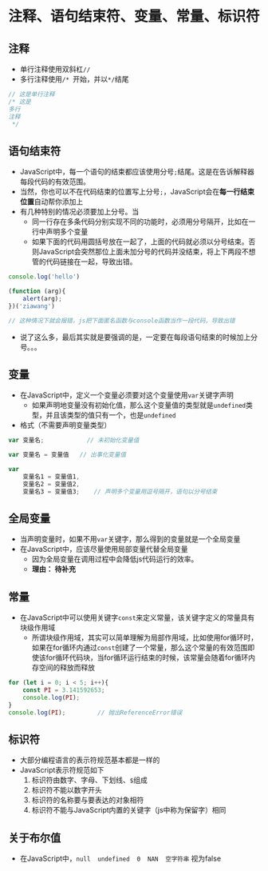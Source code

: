 
# 注释、语句结束符、变量、常量、标识符


## 注释
- 单行注释使用双斜杠`//`
- 多行注释使用`/* `开始，并以`*/`结尾

```javascript
// 这是单行注释
/* 这是
多行
注释
 */
```


## 语句结束符
- JavaScript中，每一个语句的结束都应该使用分号`;`结尾。这是在告诉解释器每段代码的有效范围。
- 当然，你也可以不在代码结束的位置写上分号`;`，JavaScript会在**每一行结束位置**自动帮你添加上
- 有几种特别的情况必须要加上分号。当
	- 同一行存在多条代码分别实现不同的功能时，必须用分号隔开，比如在一行中声明多个变量
	- 如果下面的代码用圆括号放在一起了，上面的代码就必须以分号结束。否则JavaScript会突然那位上面未加分号的代码并没结束，将上下两段不想管的代码链接在一起，导致出错。

```javascript
console.log('hello')

(function (arg){
	alert(arg);
})('ziawang')

// 这种情况下就会报错，js把下面匿名函数与console函数当作一段代码，导致出错
```

- 说了这么多，最后其实就是要强调的是，一定要在每段语句结束的时候加上分号。。。

## 变量
- 在JavaScript中，定义一个变量必须要对这个变量使用`var`关键字声明
	- 如果声明地变量没有初始化值，那么这个变量值的类型就是`undefined`类型，并且该类型的值只有一个，也是`undefined`
- 格式（不需要声明变量类型）

```javascript
var 变量名;			// 未初始化变量值

var 变量名 = 变量值	// 出事化变量值

var 
	变量名1 = 变量值1,  
	变量名2 = 变量值2,  
	变量名3 = 变量值3;    // 声明多个变量用逗号隔开，语句以分号结束
```

## 全局变量
- 当声明变量时，如果不用`var`关键字，那么得到的变量就是一个全局变量
- 在JavaScript中，应该尽量使用局部变量代替全局变量
	- 因为全局变量在调用过程中会降低js代码运行的效率。
	- **理由： 待补充**


## 常量
- 在JavaScript中可以使用关键字`const`来定义常量，该关键字定义的常量具有块级作用域
	- 所谓块级作用域，其实可以简单理解为局部作用域，比如使用for循环时，如果在for循环内通过`const`创建了一个常量，那么这个常量的有效范围即使该for循环代码块，当for循环运行结束的时候，该常量会随着for循环内存空间的释放而释放

```javascript
for (let i = 0; i < 5; i++){
    const PI = 3.141592653;
    console.log(PI);
}
console.log(PI);         // 抛出ReferenceError错误
```


## 标识符
- 大部分编程语言的表示符规范基本都是一样的
- JavaScript表示符规范如下
	1. 标识符由数字、字母、下划线、`$`组成
	2. 标识符不能以数字开头
	3. 标识符的名称要与要表达的对象相符
	4. 标识符不能与JavaScript内置的关键字（js中称为保留字）相同

## 关于布尔值
- 在JavaScript中，`null  undefined  0  NAN  空字符串` 视为false 

